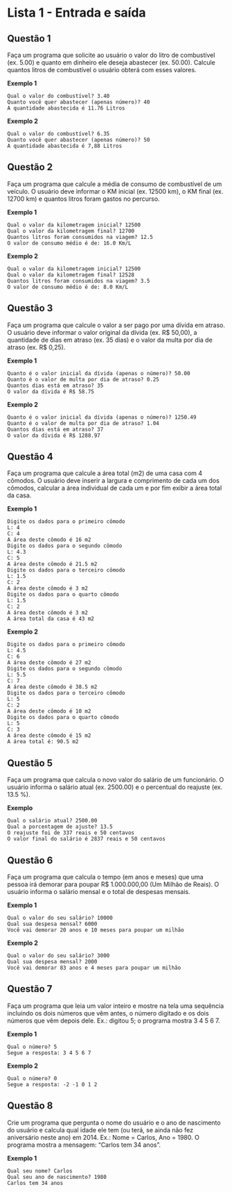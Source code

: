 
# Lista 1 - Entrada e saída

## Questão 1

Faça um programa que solicite ao usuário o valor do litro de combustível (ex. 5.00) e quanto em dinheiro ele deseja abastecer (ex. 50.00). Calcule quantos litros de combustível o usuário obterá com esses valores.

**Exemplo 1**

```
Qual o valor do combustível? 3.40
Quanto você quer abastecer (apenas número)? 40
A quantidade abastecida é 11.76 Litros
```

**Exemplo 2**

```
Qual o valor do combustível? 6.35
Quanto você quer abastecer (apenas número)? 50
A quantidade abastecida é 7,88 Litros
```

## Questão 2

Faça um programa que calcule a média de consumo de combustível de um veículo. O usuário deve informar o KM inicial (ex. 12500 km), o KM final (ex. 12700 km) e quantos litros foram gastos no percurso.

**Exemplo 1**

```
Qual o valor da kilometragem inicial? 12500
Qual o valor da kilometragem final? 12700
Quantos litros foram consumidos na viagem? 12.5
O valor de consumo médio é de: 16.0 Km/L
```

**Exemplo 2**

```
Qual o valor da kilometragem inicial? 12500
Qual o valor da kilometragem final? 12528
Quantos litros foram consumidos na viagem? 3.5
O valor de consumo médio é de: 8.0 Km/L
```

## Questão 3

Faça um programa que calcule o valor a ser pago por uma dívida em atraso. O usuário deve informar o valor original da dívida (ex. R$ 50,00), a quantidade de dias em atraso (ex. 35 dias) e o valor da multa por dia de atraso (ex. R$ 0,25).

**Exemplo 1**

```
Quanto é o valor inicial da dívida (apenas o número)? 50.00
Quanto é o valor de multa por dia de atraso? 0.25
Quantos dias está em atraso? 35
O valor da dívida é R$ 58.75
```

**Exemplo 2**

```
Quanto é o valor inicial da dívida (apenas o número)? 1250.49
Quanto é o valor de multa por dia de atraso? 1.04
Quantos dias está em atraso? 37
O valor da dívida é R$ 1288.97
```

## Questão 4

Faça um programa que calcule a área total (m2) de uma casa com 4 cômodos. O usuário deve inserir a largura e comprimento de cada um dos cômodos, calcular a área individual de cada um e por fim exibir a área total da casa.

**Exemplo 1**

```
Digite os dados para o primeiro cômodo
L: 4
C: 4
A área deste cômodo é 16 m2
Digite os dados para o segundo cômodo
L: 4.3
C: 5
A área deste cômodo é 21.5 m2
Digite os dados para o terceiro cômodo
L: 1.5
C: 2
A área deste cômodo é 3 m2
Digite os dados para o quarto cômodo
L: 1.5
C: 2
A área deste cômodo é 3 m2
A área total da casa é 43 m2
```

**Exemplo 2**

```
Digite os dados para o primeiro cômodo
L: 4.5
C: 6
A área deste cômodo é 27 m2
Digite os dados para o segundo cômodo
L: 5.5
C: 7
A área deste cômodo é 38.5 m2
Digite os dados para o terceiro cômodo
L: 5
C: 2
A área deste cômodo é 10 m2
Digite os dados para o quarto cômodo
L: 5
C: 3
A área deste cômodo é 15 m2
A área total é: 90.5 m2
```



## Questão 5

Faça um programa que calcula o novo valor do salário de um funcionário. O usuário informa o salário atual (ex. 2500.00) e o percentual do reajuste (ex. 13.5 %).

**Exemplo**

```
Qual o salário atual? 2500.00
Qual a porcentagem de ajuste? 13.5
O reajuste foi de 337 reais e 50 centavos
O valor final do salário é 2837 reais e 50 centavos
```

## Questão 6

Faça um programa que calcula o tempo (em anos e meses) que uma pessoa irá demorar para poupar R$ 1.000.000,00 (Um Milhão de Reais). O usuário informa o salário mensal e o total de despesas mensais.

**Exemplo 1**

```
Qual o valor do seu salário? 10000
Qual sua despesa mensal? 6000
Você vai demorar 20 anos e 10 meses para poupar um milhão
```

**Exemplo 2**

```
Qual o valor do seu salário? 3000
Qual sua despesa mensal? 2000
Você vai demorar 83 anos e 4 meses para poupar um milhão
```

## Questão 7

Faça um programa que leia um valor inteiro e mostre na tela uma sequência incluindo os dois números que vêm antes, o número digitado e os dois números que vêm depois dele. Ex.: digitou 5; o programa mostra 3 4 5 6 7.

**Exemplo 1**

```
Qual o número? 5
Segue a resposta: 3 4 5 6 7
```

**Exemplo 2**

```
Qual o número? 0
Segue a resposta: -2 -1 0 1 2
```

## Questão 8

Crie um programa que pergunta o nome do usuário e o ano de nascimento do usuário e calcula qual idade ele tem (ou terá, se ainda não fez aniversário neste ano) em 2014. Ex.: Nome = Carlos, Ano = 1980. O programa mostra a mensagem: “Carlos tem 34 anos”.

**Exemplo 1**

```
Qual seu nome? Carlos
Qual seu ano de nascimento? 1980
Carlos tem 34 anos
```


